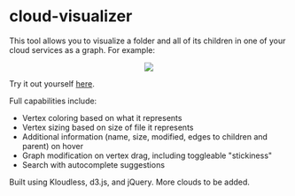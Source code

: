 # cloud-visualizer

This tool allows you to visualize a folder and all of its children in one of your cloud services as a graph. For example: 

<p align="center">
  <img src="https://raw.github.com/rodhoopar/cloud-visualizer/master/examples/demo.png"/>
</p>

Try it out yourself [here](rodhoopar.github.io/cloud-visualizer). 

Full capabilities include: 
* Vertex coloring based on what it represents 
* Vertex sizing based on size of file it represents
* Additional information (name, size, modified, edges to children and parent) on hover
* Graph modification on vertex drag, including toggleable "stickiness" 
* Search with autocomplete suggestions

Built using Kloudless, d3.js, and jQuery. More clouds to be added.
